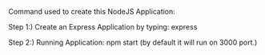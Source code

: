 Command used to create this NodeJS Application:

Step 1:) Create an Express Application by typing: express

Step 2:) Running Application: npm start (by default it will run on 3000 port.)
